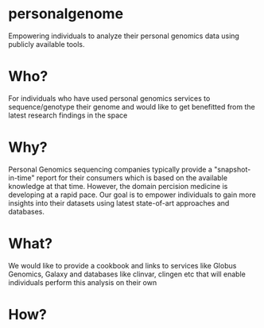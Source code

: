 # personalgenome

Empowering individuals to analyze their personal genomics data using publicly available tools. 

# Who? 

For individuals who have used personal genomics services to sequence/genotype their genome and would like to get benefitted from the latest research findings in the space

# Why?

Personal Genomics sequencing companies typically provide a "snapshot-in-time" report for their consumers which is based on the available knowledge at that time. However, the domain percision medicine is developing at a rapid pace. Our goal is to empower individuals to gain more insights into their datasets using latest state-of-art approaches and databases.

# What?
We would like to provide a cookbook and links to services like Globus Genomics, Galaxy and databases like clinvar, clingen etc that will enable individuals perform this analysis on their own

# How?



